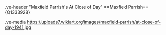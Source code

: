 .ve-header "Maxfield Parrish's At Close of Day"
==Maxfield Parrish=={Q1333928} 


.ve-media https://uploads7.wikiart.org/images/maxfield-parrish/at-close-of-day-1941.jpg 
